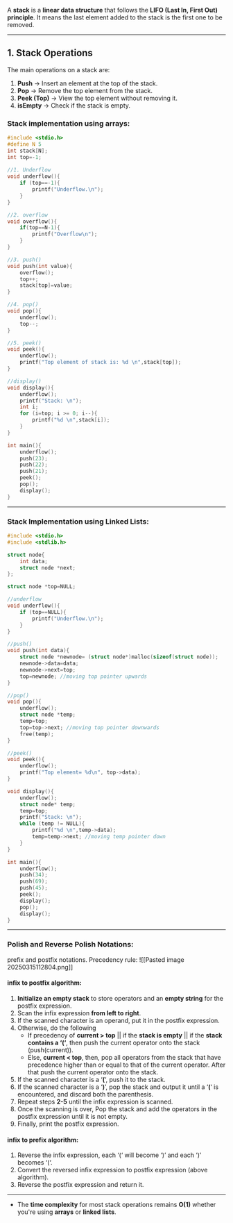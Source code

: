  
A **stack** is a **linear data structure** that follows the **LIFO (Last In, First Out) principle**. It means the last element added to the stack is the first one to be removed.

---

## **1. Stack Operations**

The main operations on a stack are:

1. **Push** → Insert an element at the top of the stack.
2. **Pop** → Remove the top element from the stack.
3. **Peek (Top)** → View the top element without removing it.
4. **isEmpty** → Check if the stack is empty.
### Stack implementation using arrays:
```c
#include <stdio.h>
#define N 5
int stack[N];
int top=-1;
 
//1. Underflow
void underflow(){
    if (top==-1){
        printf("Underflow.\n");
    }
}

//2. overflow
void overflow(){
    if(top==N-1){
        printf("Overflow\n");
    }
}

//3. push()
void push(int value){
    overflow();
    top++;
    stack[top]=value;
}

//4. pop()
void pop(){
    underflow();
    top--; 
}

//5. peek()
void peek(){
    underflow();
    printf("Top element of stack is: %d \n",stack[top]);
}

//display()
void display(){
    underflow();
    printf("Stack: \n");
    int i;
    for (i=top; i >= 0; i--){
        printf("%d \n",stack[i]);
    }
}

int main(){
    underflow();
    push(23);
    push(22);
    push(21);
    peek();
    pop();
    display();
}
```
---
### Stack Implementation using Linked Lists:
```c
#include <stdio.h>
#include <stdlib.h>

struct node{
    int data;
    struct node *next;
};

struct node *top=NULL;

//underflow
void underflow(){
    if (top==NULL){
        printf("Underflow.\n");
    }
}

//push()
void push(int data){
    struct node *newnode= (struct node*)malloc(sizeof(struct node));
    newnode->data=data;
    newnode->next=top;
    top=newnode; //moving top pointer upwards
}

//pop()
void pop(){
    underflow();
    struct node *temp;
    temp=top;
    top=top->next; //moving top pointer downwards 
    free(temp);
}

//peek()
void peek(){
    underflow();
    printf("Top element= %d\n", top->data);
}

void display(){
    underflow();
    struct node* temp;
    temp=top;
    printf("Stack: \n");
    while (temp != NULL){
        printf("%d \n",temp->data);
        temp=temp->next; //moving temp pointer down
    }
}

int main(){
    underflow();
    push(34);
    push(69);
    push(45);
    peek();
    display();
    pop();
    display();
}
```
---

### Polish and Reverse Polish Notations:
prefix and postfix notations.
Precedency rule:
![[Pasted image 20250315112804.png]]

#### infix to postfix algorithm:

1. **Initialize an empty stack** to store operators and an **empty string** for the postfix expression.
2. Scan the infix expression **from left to right**. 
3. If the scanned character is an operand, put it in the postfix expression. 
4. Otherwise, do the following
    - If precedency of **current > top** || if the **stack is empty** || if the **stack contains a ‘(‘**, then push the current operator onto the stack (push(current)).
    - Else, **current < top**, then, pop all operators from the stack that have precedence higher than or equal to that of the current operator. After that push the current operator onto the stack.
5. If the scanned character is a ‘****(****‘, push it to the stack. 
6. If the scanned character is a ‘****)****’, pop the stack and output it until a ‘****(****‘ is encountered, and discard both the parenthesis. 
7. Repeat steps **2-5** until the infix expression is scanned. 
8. Once the scanning is over, Pop the stack and add the operators in the postfix expression until it is not empty.
9. Finally, print the postfix expression.

#### infix to prefix algorithm:
1. Reverse the infix expression, each ‘(‘ will become ‘)’ and each ‘)’ becomes ‘(‘.
2. Convert the reversed infix expression to postfix expression (above algorithm).
3. Reverse the postfix expression and return it.
---
- The **time complexity** for most stack operations remains **O(1)** whether you're using **arrays** or **linked lists**.